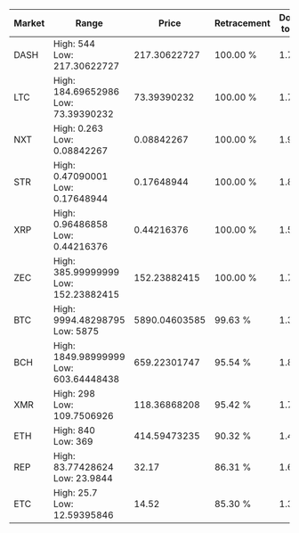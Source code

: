 | Market | Range | Price| Retracement | Doubles to 50% |
| --- | --- | --- | --- | --- |
| DASH | High: 544<br />Low: 217.30622727 | 217.30622727 | 100.00 % | 1.75 |
| LTC | High: 184.69652986<br />Low: 73.39390232 | 73.39390232 | 100.00 % | 1.76 |
| NXT | High: 0.263<br />Low: 0.08842267 | 0.08842267 | 100.00 % | 1.99 |
| STR | High: 0.47090001<br />Low: 0.17648944 | 0.17648944 | 100.00 % | 1.83 |
| XRP | High: 0.96486858<br />Low: 0.44216376 | 0.44216376 | 100.00 % | 1.59 |
| ZEC | High: 385.99999999<br />Low: 152.23882415 | 152.23882415 | 100.00 % | 1.77 |
| BTC | High: 9994.48298795<br />Low: 5875 | 5890.04603585 | 99.63 % | 1.35 |
| BCH | High: 1849.98999999<br />Low: 603.64448438 | 659.22301747 | 95.54 % | 1.86 |
| XMR | High: 298<br />Low: 109.7506926 | 118.36868208 | 95.42 % | 1.72 |
| ETH | High: 840<br />Low: 369 | 414.59473235 | 90.32 % | 1.46 |
| REP | High: 83.77428624<br />Low: 23.9844 | 32.17 | 86.31 % | 1.67 |
| ETC | High: 25.7<br />Low: 12.59395846 | 14.52 | 85.30 % | 1.32 |
